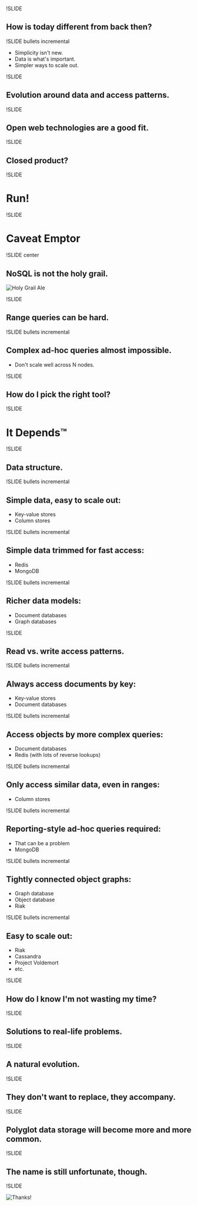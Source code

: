 !SLIDE

## How is today different from back then? ##

!SLIDE bullets incremental

* Simplicity isn't new.
* Data is what's important.
* Simpler ways to scale out.

!SLIDE

## Evolution around data and access patterns. ##

!SLIDE

## Open web technologies are a good fit. ##

!SLIDE

## Closed product? ##

!SLIDE

# Run! #

!SLIDE

# Caveat Emptor #

!SLIDE center

## NoSQL is not the holy grail. ##
![Holy Grail Ale](holy_grail.jpg)

!SLIDE

## Range queries can be hard. ##

!SLIDE bullets incremental

## Complex ad-hoc queries almost impossible. ##

* Don't scale well across N nodes.

!SLIDE

## How do I pick the right tool? ##

!SLIDE

# It Depends™ #

!SLIDE

## Data structure. ##

!SLIDE bullets incremental

## Simple data, easy to scale out: ##

* Key-value stores
* Column stores

!SLIDE bullets incremental

## Simple data trimmed for fast access: ##

* Redis
* MongoDB

!SLIDE bullets incremental

## Richer data models: ##

* Document databases
* Graph databases

!SLIDE

## Read vs. write access patterns. ##

!SLIDE bullets incremental

## Always access documents by key: ##

* Key-value stores
* Document databases

!SLIDE bullets incremental

## Access objects by more complex queries: ##

* Document databases
* Redis (with lots of reverse lookups)

!SLIDE bullets incremental

## Only access similar data, even in ranges: ##

* Column stores

!SLIDE bullets incremental

## Reporting-style ad-hoc queries required: ##

* That can be a problem
* MongoDB

!SLIDE bullets incremental

## Tightly connected object graphs: ##

* Graph database
* Object database
* Riak

!SLIDE bullets incremental

## Easy to scale out: ##

* Riak
* Cassandra
* Project Voldemort
* etc.

!SLIDE

## How do I know I'm not wasting my time? ##

!SLIDE

## Solutions to real-life problems. ##

!SLIDE

## A natural evolution. ##

!SLIDE

## They don't want to replace, they accompany. ##

!SLIDE

## Polyglot data storage will become more and more common. ##

!SLIDE

## The name is still unfortunate, though. ##

!SLIDE

![Thanks!](fin.jpg)
